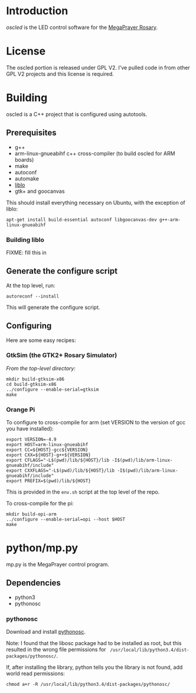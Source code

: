 # Introduction

*oscled* is the LED control software for the [MegaPrayer
 Rosary](http://www.hatchfund.org/project/megaprayer).

# License

The oscled portion is released under GPL V2. I've pulled code in from
other GPL V2 projects and this license is required.

# Building

oscled is a C++ project that is configured using autotools.

## Prerequisites

* g++
* arm-linux-gnueabihf c++ cross-compiler (to build oscled for ARM boards)
* make
* autoconf
* automake 
* [liblo](http://liblo.sourceforge.net/)
* gtk+ and goocanvas

This should install everything necessary on Ubuntu, with the exception of liblo:

`apt-get install build-essential autoconf libgoocanvas-dev g++-arm-linux-gnueabihf`

### Building liblo

FIXME: fill this in

## Generate the configure script

At the top level, run:

```
autoreconf --install
```

This will generate the configure script.

## Configuring

Here are some easy recipes:

### GtkSim (the GTK2+ Rosary Simulator)

*From the top-level directory:*

```
mkdir build-gtksim-x86
cd build-gtksim-x86
../configure --enable-serial=gtksim
make
```

### Orange Pi

To configure to cross-compile for arm (set VERSION to the version of gcc you have installed):

```
export VERSION=-4.9
export HOST=arm-linux-gnueabihf
export CC=${HOST}-gcc${VERSION}
export CXX=${HOST}-g++${VERSION}
export CFLAGS="-L$(pwd)/lib/${HOST}/lib -I$(pwd)/lib/arm-linux-gnueabihf/include"
export CXXFLAGS="-L$(pwd)/lib/${HOST}/lib -I$(pwd)/lib/arm-linux-gnueabihf/include"
export PREFIX=$(pwd)/lib/${HOST}
```

This is provided in the `env.sh` script at the top level of the repo.

To cross-compile for the pi:

```
mkdir build-opi-arm
../configure --enable-serial=opi --host $HOST
make
```


# python/mp.py

mp.py is the MegaPrayer control program.

## Dependencies

* python3
* pythonosc

### pythonosc

Download and install [pythonosc](https://pypi.python.org/pypi/python-osc).

Note: I found that the libosc package had to be installed as root, but this resulted in the wrong
file permissions for ` /usr/local/lib/python3.4/dist-packages/pythonosc/`.

If, after installing the library, python tells you the library is not found, add world read permissions:

```
chmod a+r -R /usr/local/lib/python3.4/dist-packages/pythonosc/
```